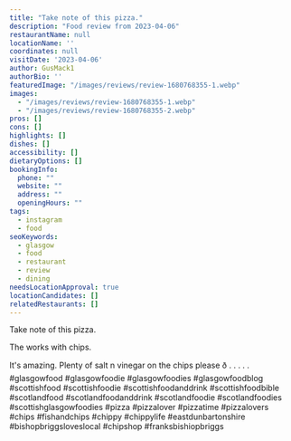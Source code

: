 ```yaml
---
title: "Take note of this pizza."
description: "Food review from 2023-04-06"
restaurantName: null
locationName: ''
coordinates: null
visitDate: '2023-04-06'
author: GusMack1
authorBio: ''
featuredImage: "/images/reviews/review-1680768355-1.webp"
images:
  - "/images/reviews/review-1680768355-1.webp"
  - "/images/reviews/review-1680768355-2.webp"
pros: []
cons: []
highlights: []
dishes: []
accessibility: []
dietaryOptions: []
bookingInfo:
  phone: ""
  website: ""
  address: ""
  openingHours: ""
tags:
  - instagram
  - food
seoKeywords:
  - glasgow
  - food
  - restaurant
  - review
  - dining
needsLocationApproval: true
locationCandidates: []
relatedRestaurants: []
---
```


Take note of this pizza.

The works with chips.

It's amazing. Plenty of salt n vinegar on the chips please ð
.
.
.
.
.
#glasgowfood #glasgowfoodie #glasgowfoodies #glasgowfoodblog #scottishfood #scottishfoodie #scottishfoodanddrink #scottishfoodbible #scotlandfood #scotlandfoodanddrink #scotlandfoodie #scotlandfoodies #scottishglasgowfoodies #pizza #pizzalover #pizzatime #pizzalovers #chips #fishandchips #chippy #chippylife #eastdunbartonshire #bishopbriggsloveslocal #chipshop #franksbishiopbriggs